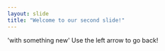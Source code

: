 ```yaml
---
layout: slide
title: "Welcome to our second slide!"
---
```

'with something new'
Use the left arrow to go back!
